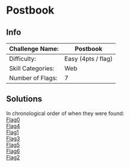 # Postbook

## Info
| Challenge Name: | Postbook |
| ---- | ---- |  
| Difficulty: | Easy (4pts / flag) |  
| Skill Categories: | Web |  
| Number of Flags: | 7 |

## Solutions  
In chronological order of when they were found:  
[Flag0](Flag0.md)  
[Flag4](Flag4.md)  
[Flag1](Flag1.md)  
[Flag3](Flag3.md)  
[Flag5](Flag5.md)  
[Flag6](Flag6.md)  
[Flag2](Flag2.md)
